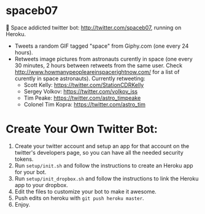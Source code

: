 # spaceb07
:rocket: Space addicted twitter bot: http://twitter.com/spaceb07, running on Heroku.

- Tweets a random GIF tagged "space" from Giphy.com (one every 24 hours).
- Retweets image pictures from astronauts curently in space (one every 30 minutes, 2 hours between retweets from the same user. Check http://www.howmanypeopleareinspacerightnow.com/ for a list of curently in space astronauts). Currently retweeting:
  - Scott Kelly: https://twitter.com/StationCDRKelly
  - Sergey Volkov: https://twitter.com/volkov_iss
  - Tim Peake: https://twitter.com/astro_timpeake
  - Colonel Tim Kopra: https://twitter.com/astro_tim


# Create Your Own Twitter Bot:

1. Create your twitter account and setup an app for that account on the twitter's developers page, so you can have all the needed security tokens.
2. Run `setup/init.sh` and follow the instructions to create an Heroku app for your bot.
4. Run `setup/init_dropbox.sh` and follow the instructions to link the Heroku app to your dropbox.
5. Edit the files to customize your bot to make it awesome.
6. Push edits on heroku with `git push heroku master`.
7. Enjoy.
